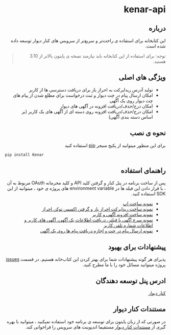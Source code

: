 <div dir="rtl">

# kenar-api
## درباره
این کتابخانه برای استفاده ی راحت‌تر و سریع‌تر از سرویس های کنار دیوار توسعه داده شده است.
>توجه: برای استفاده از این کتابخانه باید نیازمند نسخه ی پایتون بالاتر از 3.10 هستید. 

## ویژگی های اصلی
* تولید آدرس ریدایرکت به احراز باز برای دریافت دسترسی ها از کاربر
* امکان ارسال پیام در چت دیوار و ثبت درخواست برای مطلع شدن از پیام های چت دیوار روی یک آگهی
* امکان درج/حذف/دریافت افزونه در آگهی های دیوار
* امکان درج/حذف/دریافت افزونه روی دسته ای از آگهی های یک کاربر (بر اساس دسته بندی آگهی)

## نحوه ی نصب 
برای این منظور میتوانید از پکیج منیجر [pip](https://pip.pypa.io/en/stable/) استفاده کنید

<div dir="ltr">

```bash
pip install Kenar
```
</div>

## راهنمای استفاده
پس از ساخت برنامه در پنل کنار و گرفتن کلید API و کلید محرمانه OAuth مربوط به آن ، با قرار دادن این فیلد ها در environment variable های پروژه ی خود ، میتوانید از این SDK استفاده کنید.  
- [نمونه ساخت اپ](samples/sample_app.py)
- [نمونه ساخت ریدایرکت احراز باز و گرفتن اکسس توکن احراز](samples/sample_oauth.py)
- [نمونه ساخت افزونه آگهی و کاربر](samples/sample_addon.py)
- [نمونه سرچ آگهی با فیلتر، دریافت اطلاعات یک آگهی، آگهی های کاربر و اطلاعات شماره تلفن کاربر](samples/sample_finder.py)
- [نمونه ارسال پیام در چت و اجازه دریافت پیام ها روی یک آگهی](samples/sample_chat.py)

## پیشنهادات برای بهبود
پذیرای هر گونه پیشنهادات شما برای بهتر کردن این کتاب‌خانه هستیم. در قسمت [issues](https://github.com/divar-ir/kenar-api/issues) پروژه میتوانید مسائل خود را با ما مطرح کنید.

## ادرس پنل توسعه دهندگان
[کنار دیوار](divar.ir/kenar)

## مستندات کنار دیوار
در صورتی که از زبان پایتون برای توسعه ی برنامه خود استفاده نمیکنید ، میتوانید با بهره گیری از [مستندات کنار دیوار](https://github.com/divar-ir/kenar-docs) مستقیما اندپوینت های سرویس را فراخوانی کند.
</div>